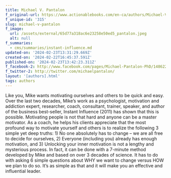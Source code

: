 ```yaml
---
title: Michael V. Pantalon
f_original-url: https://www.actionablebooks.com/en-ca/authors/Michael-V.-Pantalon/
f_unique-id: '315'
slug: michael-v-pantalon
f_image:
  url: /assets/external/65d77a318ac6e23258e50ed5_pantalon.jpeg
  alt: null
f_summaries:
  - cms/summaries/instant-influence.md
updated-on: '2024-02-23T13:31:29.669Z'
created-on: '2024-02-22T16:45:37.591Z'
published-on: '2024-02-23T13:42:23.311Z'
f_facebook-2: http://www.facebook.com/pages/Michael-Pantalon-PhD/148622275196782
f_twitter-2: http://twitter.com/michaelpantalon/
layout: '[authors].html'
tags: authors
---
```


Like you, Mike wants motivating ourselves and others to be quick and easy. Over the last two decades, Mike’s work as a psychologist, motivation and addiction expert, researcher, coach, consultant, trainer, speaker, and author of the business best-seller, Instant Influence (2011) has shown that this is possible. Motivating people is not that hard and anyone can be a master motivator. As a coach, he helps his clients appreciate that the most profound way to motivate yourself and others is to realize the following 3 simple yet deep truths: 1) No one absolutely has to change – we are all free to decide for ourselves, 2) Everyone (including you) already has enough motivation, and 3) Unlocking your inner motivation is not a lengthy and mysterious process. In fact, it can be done with a 7-minute method developed by Mike and based on over 3 decades of science. It has to do with asking 6 simple questions about WHY we want to change versus HOW we plan to do so. It’s as simple as that and it will make you an effective and influential leader.
